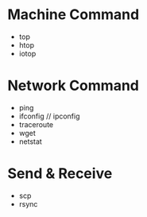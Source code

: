 # Machine Command

* top
* htop
* iotop

# Network Command

* ping
* ifconfig // ipconfig
* traceroute
* wget
* netstat

# Send & Receive

* scp
* rsync

